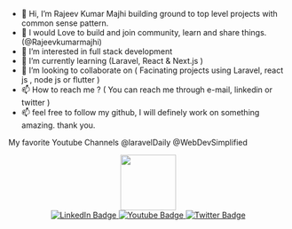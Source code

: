 - 👋 Hi, I’m Rajeev Kumar Majhi building ground to top level projects with common sense pattern. 
- 👋 I would Love to build and join community, learn and share things. (@Rajeevkumarmajhi)
- 👀 I’m interested in full stack development
- 🌱 I’m currently learning (Laravel, React & Next.js )
- 💞️ I’m looking to collaborate on ( Facinating projects using Laravel, react js , node js or flutter )
- 📫 How to reach me ? ( You can reach me through e-mail, linkedin or twitter )
- 📫 feel free to follow my github, I will definely work on something amazing. thank you.

My favorite Youtube Channels
@laravelDaily
@WebDevSimplified

<div id="header" align="center">
  <img src="https://media.giphy.com/media/rEtMLy9hzmHt59scLl/giphy.gif" width="100"/>
  
  <div id="badges">
    <a href="https://www.linkedin.com/in/rajeevkumarmajhi">
      <img src="https://img.shields.io/badge/LinkedIn-blue?style=for-the-badge&logo=linkedin&logoColor=white" alt="LinkedIn Badge"/>
    </a>
    <a href="https://youtube.com/@amazingrajeev">
      <img src="https://img.shields.io/badge/YouTube-red?style=for-the-badge&logo=youtube&logoColor=white" alt="Youtube Badge"/>
    </a>
    <a href="https://twitter.com/amazingrajeev">
      <img src="https://img.shields.io/badge/Twitter-blue?style=for-the-badge&logo=twitter&logoColor=white" alt="Twitter Badge"/>
    </a>
  </div>

</div>



<!---
Rajeevkumarmajhi/Rajeevkumarmajhi is a ✨ special ✨ repository because its `README.md` (this file) appears on your GitHub profile.
You can click the Preview link to take a look at your changes.
--->
